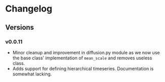 # Changelog

## Versions

### v0.0.11
 - Minor cleanup and improvement in diffusion.py module as we now use the base class' implementation of `mean_scale` 
   and removes useless class.
 - Adds support for defining hierarchical timeseries. Documentation is somewhat lacking.